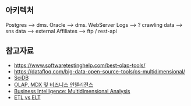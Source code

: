 ## 아키텍처

Postgres   --> dms. 
Oracle     --> dms.
WebServer Logs --> ? 
crawling data -->
sns data -->
external Affiliates  --> ftp / rest-api


## 참고자료 

* https://www.softwaretestinghelp.com/best-olap-tools/
* https://datafloq.com/big-data-open-source-tools/os-multidimensional/
* [SciDB](https://m.blog.naver.com/PostView.naver?isHttpsRedirect=true&blogId=estern&logNo=220643329680)
* [OLAP, MDX 및 비즈니스 인텔리전스](https://www.youtube.com/watch?v=yoE6bgJv08E)
* [Business Intelligence: Multidimensional Analysis](https://www.youtube.com/watch?v=IhFkNmVmwn4)
* [ETL vs ELT](https://rivery.io/blog/etl-vs-elt/)
